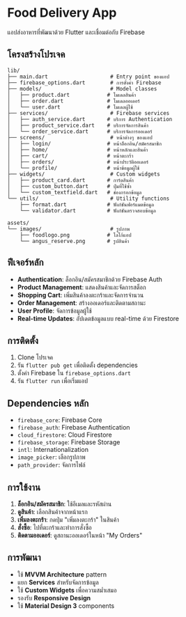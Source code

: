 # Food Delivery App

แอปส่งอาหารที่พัฒนาด้วย Flutter และเชื่อมต่อกับ Firebase

## โครงสร้างโปรเจค

```
lib/
├── main.dart                    # Entry point ของแอป
├── firebase_options.dart        # การตั้งค่า Firebase
├── models/                      # Model classes
│   ├── product.dart            # โมเดลสินค้า
│   ├── order.dart              # โมเดลออเดอร์
│   └── user.dart               # โมเดลผู้ใช้
├── services/                    # Firebase services
│   ├── auth_service.dart       # บริการ Authentication
│   ├── product_service.dart    # บริการจัดการสินค้า
│   └── order_service.dart      # บริการจัดการออเดอร์
├── screens/                     # หน้าต่างๆ ของแอป
│   ├── login/                  # หน้าล็อกอิน/สมัครสมาชิก
│   ├── home/                   # หน้าหลักและสินค้า
│   ├── cart/                   # หน้าตะกร้า
│   ├── orders/                 # หน้าประวัติออเดอร์
│   └── profile/                # หน้าข้อมูลผู้ใช้
├── widgets/                     # Custom widgets
│   ├── product_card.dart       # การ์ดสินค้า
│   ├── custom_button.dart      # ปุ่มที่ใช้ซ้ำ
│   └── custom_textfield.dart   # ช่องกรอกข้อมูล
└── utils/                       # Utility functions
    ├── format.dart             # ฟังก์ชันฟอร์แมตข้อมูล
    └── validator.dart          # ฟังก์ชันตรวจสอบข้อมูล

assets/
└── images/                      # รูปภาพ
    ├── foodlogo.png            # โลโก้แอป
    └── angus_reserve.png       # รูปสินค้า
```

## ฟีเจอร์หลัก

- **Authentication**: ล็อกอิน/สมัครสมาชิกด้วย Firebase Auth
- **Product Management**: แสดงสินค้าและจัดการสต็อก
- **Shopping Cart**: เพิ่มสินค้าลงตะกร้าและจัดการจำนวน
- **Order Management**: สร้างออเดอร์และติดตามสถานะ
- **User Profile**: จัดการข้อมูลผู้ใช้
- **Real-time Updates**: อัปเดตข้อมูลแบบ real-time ด้วย Firestore

## การติดตั้ง

1. Clone โปรเจค
2. รัน `flutter pub get` เพื่อติดตั้ง dependencies
3. ตั้งค่า Firebase ใน `firebase_options.dart`
4. รัน `flutter run` เพื่อเริ่มแอป

## Dependencies หลัก

- `firebase_core`: Firebase Core
- `firebase_auth`: Firebase Authentication
- `cloud_firestore`: Cloud Firestore
- `firebase_storage`: Firebase Storage
- `intl`: Internationalization
- `image_picker`: เลือกรูปภาพ
- `path_provider`: จัดการไฟล์

## การใช้งาน

1. **ล็อกอิน/สมัครสมาชิก**: ใช้อีเมลและรหัสผ่าน
2. **ดูสินค้า**: เลือกสินค้าจากหน้าแรก
3. **เพิ่มลงตะกร้า**: กดปุ่ม "เพิ่มลงตะกร้า" ในสินค้า
4. **สั่งซื้อ**: ไปที่ตะกร้าและทำการสั่งซื้อ
5. **ติดตามออเดอร์**: ดูสถานะออเดอร์ในหน้า "My Orders"

## การพัฒนา

- ใช้ **MVVM Architecture** pattern
- แยก **Services** สำหรับจัดการข้อมูล
- ใช้ **Custom Widgets** เพื่อความสม่ำเสมอ
- รองรับ **Responsive Design**
- ใช้ **Material Design 3** components
